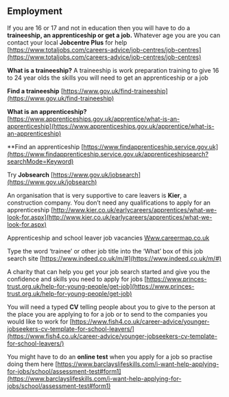 ## Employment

If you are 16 or 17 and not in education then you will have to do a **traineeship, an apprenticeship or get a job.** Whatever age you are you can contact your local **Jobcentre Plus** for help
[https://www.totaljobs.com/careers-advice/job-centres/job-centres](https://www.totaljobs.com/careers-advice/job-centres/job-centres)

**What is a traineeship?**
A traineeship is work preparation training to give 16 to 24 year olds the skills you will need to get an apprenticeship or a job

**Find a traineeship**
[https://www.gov.uk/find-traineeship](https://www.gov.uk/find-traineeship)

**What is an apprenticeship?**
[https://www.apprenticeships.gov.uk/apprentice/what-is-an-apprenticeship](https://www.apprenticeships.gov.uk/apprentice/what-is-an-apprenticeship)

**Find an apprenticeship 
[https://www.findapprenticeship.service.gov.uk](https://www.findapprenticeship.service.gov.uk/apprenticeshipsearch?searchMode=Keyword)

Try **Jobsearch** [https://www.gov.uk/jobsearch](https://www.gov.uk/jobsearch)

An organisation that is very supportive to care leavers is **Kier**, a construction company. You don’t need any qualifications to apply for an apprenticeship
[http://www.kier.co.uk/earlycareers/apprentices/what-we-look-for.aspx](http://www.kier.co.uk/earlycareers/apprentices/what-we-look-for.aspx)

Apprenticeship and school leaver job vacancies
[Www.careermap.co.uk](http://Www.careermap.co.uk)

Type the word ‘trainee’ or other job title into the ‘What’ box of this job search site
[https://www.indeed.co.uk/m/#](https://www.indeed.co.uk/m/#)

A charity that can help you get your job search started and give you the confidence and skills you need to apply for jobs
[https://www.princes-trust.org.uk/help-for-young-people/get-job](https://www.princes-trust.org.uk/help-for-young-people/get-job)

You will need a typed **CV** telling people about you to give to the person at the place you are applying to for a job or to send to the companies you would like to work for
[https://www.fish4.co.uk/career-advice/younger-jobseekers-cv-template-for-school-leavers/](https://www.fish4.co.uk/career-advice/younger-jobseekers-cv-template-for-school-leavers/)

You might have to do an **online test** when you apply for a job so practise doing them here
[https://www.barclayslifeskills.com/i-want-help-applying-for-jobs/school/assessment-test#form1](https://www.barclayslifeskills.com/i-want-help-applying-for-jobs/school/assessment-test#form1)
